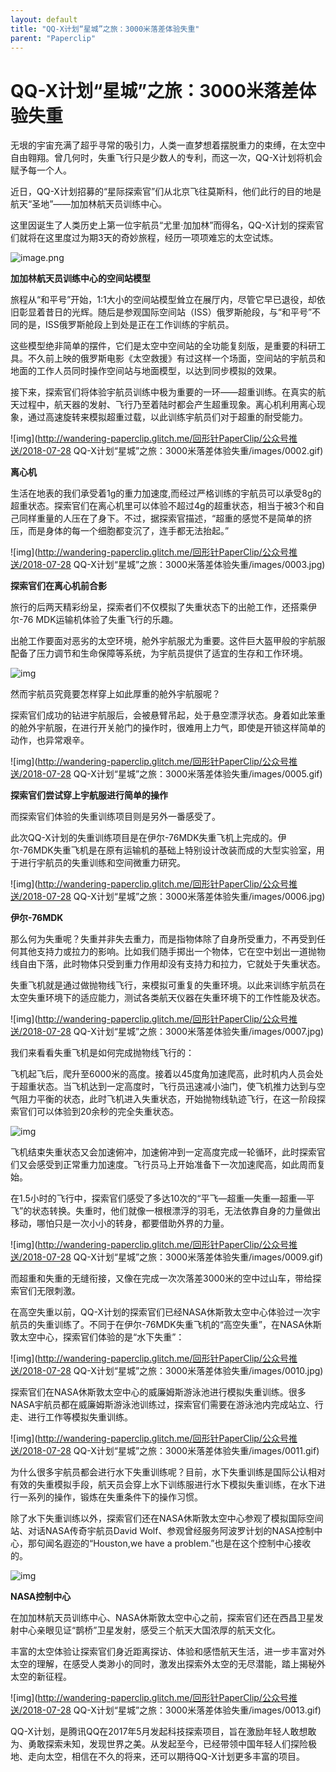 ```yaml
---
layout: default
title: "QQ-X计划“星城”之旅：3000米落差体验失重"
parent: "Paperclip"
---
```


# QQ-X计划“星城”之旅：3000米落差体验失重

无垠的宇宙充满了超乎寻常的吸引力，人类一直梦想着摆脱重力的束缚，在太空中自由翱翔。曾几何时，失重飞行只是少数人的专利，而这一次，QQ-X计划将机会赋予每一个人。

近日，QQ-X计划招募的“星际探索官”们从北京飞往莫斯科，他们此行的目的地是航天“圣地”——加加林航天员训练中心。

这里因诞生了人类历史上第一位宇航员“尤里·加加林”而得名，QQ-X计划的探索官们就将在这里度过为期3天的奇妙旅程，经历一项项难忘的太空试炼。

![image.png](https://i.loli.net/2021/10/24/IlJ5Etg2ZfAy6mH.png)

**加加林航天员训练中心的空间站模型**

旅程从“和平号”开始，1:1大小的空间站模型耸立在展厅内，尽管它早已退役，却依旧彰显着昔日的光辉。随后是参观国际空间站（ISS）俄罗斯舱段，与“和平号”不同的是，ISS俄罗斯舱段上到处是正在工作训练的宇航员。

这些模型绝非简单的摆件，它们是太空中空间站的全功能复刻版，是重要的科研工具。不久前上映的俄罗斯电影《太空救援》有过这样一个场面，空间站的宇航员和地面的工作人员同时操作空间站与地面模型，以达到同步模拟的效果。

接下来，探索官们将体验宇航员训练中极为重要的一环——超重训练。在真实的航天过程中，航天器的发射、飞行乃至着陆时都会产生超重现象。离心机利用离心现象，通过高速旋转来模拟超重过载，以此训练宇航员们对于超重的耐受能力。

![img](http://wandering-paperclip.glitch.me/回形针PaperClip/公众号推送/2018-07-28 QQ-X计划“星城”之旅：3000米落差体验失重/images/0002.gif)

**离心机**

生活在地表的我们承受着1g的重力加速度,而经过严格训练的宇航员可以承受8g的超重状态。探索官们在离心机里可以体验不超过4g的超重状态，相当于被3个和自己同样重量的人压在了身下。不过，据探索官描述，“超重的感觉不是简单的挤压，而是身体的每一个细胞都变沉了，连手都无法抬起。”

![img](http://wandering-paperclip.glitch.me/回形针PaperClip/公众号推送/2018-07-28 QQ-X计划“星城”之旅：3000米落差体验失重/images/0003.jpg)

**探索官们在离心机前合影**

旅行的后两天精彩纷呈，探索者们不仅模拟了失重状态下的出舱工作，还搭乘伊尔-76 MDK运输机体验了失重飞行的乐趣。

出舱工作要面对恶劣的太空环境，舱外宇航服尤为重要。这件巨大盔甲般的宇航服配备了压力调节和生命保障等系统，为宇航员提供了适宜的生存和工作环境。

![img](https://i.loli.net/2021/10/23/CBjALXcG3Yd5y6i.jpg)

然而宇航员究竟要怎样穿上如此厚重的舱外宇航服呢？

探索官们成功的钻进宇航服后，会被悬臂吊起，处于悬空漂浮状态。身着如此笨重的舱外宇航服，在进行开关舱门的操作时，很难用上力气，即使是开锁这样简单的动作，也异常艰辛。

![img](http://wandering-paperclip.glitch.me/回形针PaperClip/公众号推送/2018-07-28 QQ-X计划“星城”之旅：3000米落差体验失重/images/0005.gif)

**探索官们尝试穿上宇航服进行简单的操作**

而探索官们体验的失重训练项目则是另外一番感受了。

此次QQ-X计划的失重训练项目是在伊尔-76MDK失重飞机上完成的。伊尔-76MDK失重飞机是在原有运输机的基础上特别设计改装而成的大型实验室，用于进行宇航员的失重训练和空间微重力研究。

![img](http://wandering-paperclip.glitch.me/回形针PaperClip/公众号推送/2018-07-28 QQ-X计划“星城”之旅：3000米落差体验失重/images/0006.jpg)

**伊尔-76MDK**

那么何为失重呢？失重并非失去重力，而是指物体除了自身所受重力，不再受到任何其他支持力或拉力的影响。比如我们随手掷出一个物体，它在空中划出一道抛物线自由下落，此时物体只受到重力作用却没有支持力和拉力，它就处于失重状态。

失重飞机就是通过做抛物线飞行，来模拟可重复的失重环境。以此来训练宇航员在太空失重环境下的适应能力，测试各类航天仪器在失重环境下的工作性能及状态。

![img](http://wandering-paperclip.glitch.me/回形针PaperClip/公众号推送/2018-07-28 QQ-X计划“星城”之旅：3000米落差体验失重/images/0007.jpg)

我们来看看失重飞机是如何完成抛物线飞行的：

飞机起飞后，爬升至6000米的高度。接着以45度角加速爬高，此时机内人员会处于超重状态。当飞机达到一定高度时，飞行员迅速减小油门，使飞机推力达到与空气阻力平衡的状态，此时飞机进入失重状态，开始抛物线轨迹飞行，在这一阶段探索官们可以体验到20余秒的完全失重状态。

![img](https://i.loli.net/2021/10/23/fyr1ORL63Wntsbh.gif)

飞机结束失重状态又会加速俯冲，加速俯冲到一定高度完成一轮循环，此时探索官们又会感受到正常重力加速度。飞行员马上开始准备下一次加速爬高，如此周而复始。

在1.5小时的飞行中，探索官们感受了多达10次的“平飞—超重—失重—超重—平飞”的状态转换。失重时，他们就像一根根漂浮的羽毛，无法依靠自身的力量做出移动，哪怕只是一次小小的转身，都要借助外界的力量。

![img](http://wandering-paperclip.glitch.me/回形针PaperClip/公众号推送/2018-07-28 QQ-X计划“星城”之旅：3000米落差体验失重/images/0009.gif)

而超重和失重的无缝衔接，又像在完成一次次落差3000米的空中过山车，带给探索官们无限刺激。

在高空失重以前，QQ-X计划的探索官们已经NASA休斯敦太空中心体验过一次宇航员的失重训练了。不同于在伊尔-76MDK失重飞机的“高空失重”，在NASA休斯敦太空中心，探索官们体验的是“水下失重”：

![img](http://wandering-paperclip.glitch.me/回形针PaperClip/公众号推送/2018-07-28 QQ-X计划“星城”之旅：3000米落差体验失重/images/0010.jpg)

探索官们在NASA休斯敦太空中心的威廉姆斯游泳池进行模拟失重训练。很多NASA宇航员都在威廉姆斯游泳池训练过，探索官们需要在游泳池内完成站立、行走、进行工作等模拟失重训练。

![img](http://wandering-paperclip.glitch.me/回形针PaperClip/公众号推送/2018-07-28 QQ-X计划“星城”之旅：3000米落差体验失重/images/0011.gif)

为什么很多宇航员都会进行水下失重训练呢？目前，水下失重训练是国际公认相对有效的失重模拟手段，航天员会穿上水下训练服进行水下模拟失重训练，在水下进行一系列的操作，锻炼在失重条件下的操作习惯。

除了水下失重训练以外，探索官们还在NASA休斯敦太空中心参观了模拟国际空间站、对话NASA传奇宇航员David Wolf、参观曾经服务阿波罗计划的NASA控制中心，那句闻名遐迩的“Houston,we have a problem.”也是在这个控制中心接收的。

![img](https://i.loli.net/2021/10/23/ta8HgjI6yhDRFzT.gif)

**NASA控制中心**

在加加林航天员训练中心、NASA休斯敦太空中心之前，探索官们还在西昌卫星发射中心亲眼见证“鹊桥”卫星发射，感受三个航天大国浓厚的航天文化。

丰富的太空体验让探索官们身近距离探访、体验和感悟航天生活，进一步丰富对外太空的理解，在感受人类渺小的同时，激发出探索外太空的无尽潜能，踏上揭秘外太空的新征程。

![img](http://wandering-paperclip.glitch.me/回形针PaperClip/公众号推送/2018-07-28 QQ-X计划“星城”之旅：3000米落差体验失重/images/0013.gif)

QQ-X计划，是腾讯QQ在2017年5月发起科技探索项目，旨在激励年轻人敢想敢为、勇敢探索未知，发现世界之美。从发起至今，已经带领中国年轻人们探险极地、走向太空，相信在不久的将来，还可以期待QQ-X计划更多丰富的项目。
